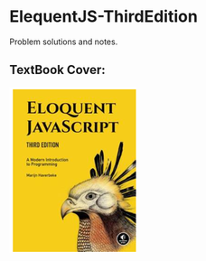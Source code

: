 # ElequentJS-ThirdEdition

Problem solutions and notes.

## TextBook Cover:

![Picture of the cover of the textbook used for this repository](./images/book-cover.PNG?raw=true)
